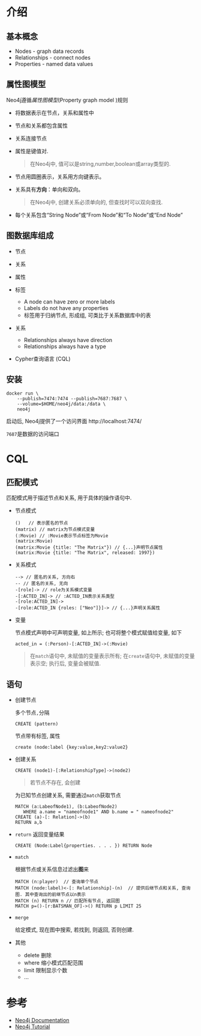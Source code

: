 # 介绍

## 基本概念

* Nodes - graph data records
* Relationships - connect nodes
* Properties - named data values

## 属性图模型

Neo4j遵循*属性图模型*(Property graph model )规则

* 将数据表示在节点，关系和属性中

* 节点和关系都包含属性

* 关系连接节点

* 属性是键值对.

  > 在Neo4j中, 值可以是string,number,boolean或array类型的.

* 节点用圆圈表示，关系用方向键表示。 

* 关系具有**方向**：单向和双向。 

  > 在Neo4j中, 创建关系必须单向的, 但查找时可以双向查找.

* 每个关系包含“String Node”或“From Node”和“To Node”或“End Node” 

## 图数据库组成

* 节点
* 关系
* 属性

* 标签
  * A node can have zero or more labels
  * Labels do not have any properties
  * 标签用于归纳节点, 形成组, 可类比于关系数据库中的表
* 关系
  * Relationships always have direction
  * Relationships always have a type
* Cypher查询语言 (CQL)

## 安装

```shell
docker run \
    --publish=7474:7474 --publish=7687:7687 \
    --volume=$HOME/neo4j/data:/data \
    neo4j
```

启动后, Neo4j提供了一个访问界面 http://localhost:7474/  

`7687`是数据的访问端口

# CQL

## 匹配模式

匹配模式用于描述节点和关系, 用于具体的操作语句中.

* 节点模式

  ```CQL
  ()   // 表示匿名的节点
  (matrix) // matrix为节点模式变量 
  (:Movie) // :Movie表示节点标签为Movie
  (matrix:Movie)
  (matrix:Movie {title: "The Matrix"}) // {...}声明节点属性
  (matrix:Movie {title: "The Matrix", released: 1997})
  ```

* 关系模式

  ```CQL
  --> // 匿名的关系, 方向右
  -- // 匿名的关系, 无向
  -[role]-> // role为关系模式变量
  -[:ACTED_IN]-> // :ACTED_IN表示关系类型
  -[role:ACTED_IN]->
  -[role:ACTED_IN {roles: ["Neo"]}]-> // {...}声明关系属性
  ```

* 变量

  节点模式声明中可声明变量, 如上所示; 也可将整个模式赋值给变量, 如下

  ```
  acted_in = (:Person)-[:ACTED_IN]->(:Movie)
  ```
  
  > 在`match`语句中, 未赋值的变量表示所有; 在`create`语句中, 未赋值的变量表示空; 执行后, 变量会被赋值.

## 语句

* 创建节点

  多个节点`,`分隔

  ```CQL
  CREATE (pattern)
  ```

  节点带有标签, 属性

  ```cql
  create (node:label {key:value,key2:value2}
  ```

* 创建关系

  ```cql
  CREATE (node1)-[:RelationshipType]->(node2) 
  ```

  > 若节点不存在, 会创建

  为已知节点创建关系, 需要通过`match`获取节点

  ```cql
  MATCH (a:LabeofNode1), (b:LabeofNode2) 
     WHERE a.name = "nameofnode1" AND b.name = " nameofnode2" 
  CREATE (a)-[: Relation]->(b) 
  RETURN a,b 
  ```

* `return` 返回变量结果

  ```cql
  CREATE (Node:Label{properties. . . . }) RETURN Node 
  ```

* `match`

  根据节点或关系信息过滤出**图**来

  ```cql
  MATCH (n:player)  // 查询单个节点
  MATCH (node:label)<-[: Relationship]-(n)  // 提供后继节点和关系, 查询图. 其中查询出的前继节点以n表示
  MATCH (n) RETURN n // 匹配所有节点, 返回图
  MATCH p=()-[r:BATSMAN_OF]->() RETURN p LIMIT 25
  ```

* `merge`

  给定模式, 现在图中搜索, 若找到, 则返回, 否则创建.

* 其他

  * delete 删除
  * where 缩小模式匹配范围
  * limit 限制显示个数
  * ...

# 参考

* [Neo4j Documentation](https://neo4j.com/docs/)
* [Neo4j Tutorial](https://www.tutorialspoint.com/neo4j/index.htm)